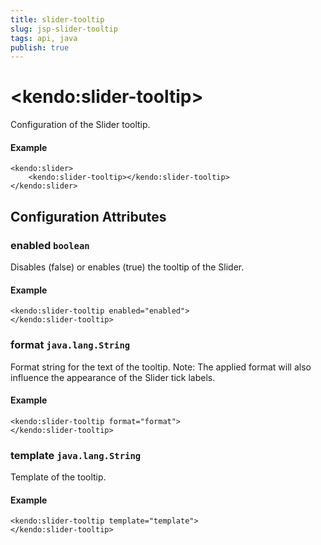 ```yaml
---
title: slider-tooltip
slug: jsp-slider-tooltip
tags: api, java
publish: true
---
```


# \<kendo:slider-tooltip\>

Configuration of the Slider tooltip.

#### Example
    <kendo:slider>
        <kendo:slider-tooltip></kendo:slider-tooltip>
    </kendo:slider>

## Configuration Attributes

### enabled `boolean`

Disables (false) or enables (true) the tooltip of
the Slider.

#### Example
    <kendo:slider-tooltip enabled="enabled">
    </kendo:slider-tooltip>

### format `java.lang.String`

Format string for the text of the tooltip. Note: The applied
format will also influence the appearance of the Slider
tick labels.

#### Example
    <kendo:slider-tooltip format="format">
    </kendo:slider-tooltip>

### template `java.lang.String`

Template of the tooltip.

#### Example
    <kendo:slider-tooltip template="template">
    </kendo:slider-tooltip>

